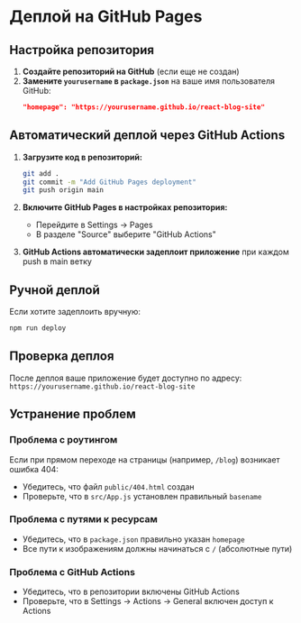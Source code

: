 # Деплой на GitHub Pages

## Настройка репозитория

1. **Создайте репозиторий на GitHub** (если еще не создан)
2. **Замените `yourusername` в `package.json`** на ваше имя пользователя GitHub:
   ```json
   "homepage": "https://yourusername.github.io/react-blog-site"
   ```

## Автоматический деплой через GitHub Actions

1. **Загрузите код в репозиторий:**
   ```bash
   git add .
   git commit -m "Add GitHub Pages deployment"
   git push origin main
   ```

2. **Включите GitHub Pages в настройках репозитория:**
   - Перейдите в Settings → Pages
   - В разделе "Source" выберите "GitHub Actions"

3. **GitHub Actions автоматически задеплоит приложение** при каждом push в main ветку

## Ручной деплой

Если хотите задеплоить вручную:

```bash
npm run deploy
```

## Проверка деплоя

После деплоя ваше приложение будет доступно по адресу:
`https://yourusername.github.io/react-blog-site`

## Устранение проблем

### Проблема с роутингом
Если при прямом переходе на страницы (например, `/blog`) возникает ошибка 404:
- Убедитесь, что файл `public/404.html` создан
- Проверьте, что в `src/App.js` установлен правильный `basename`

### Проблема с путями к ресурсам
- Убедитесь, что в `package.json` правильно указан `homepage`
- Все пути к изображениям должны начинаться с `/` (абсолютные пути)

### Проблема с GitHub Actions
- Убедитесь, что в репозитории включены GitHub Actions
- Проверьте, что в Settings → Actions → General включен доступ к Actions
